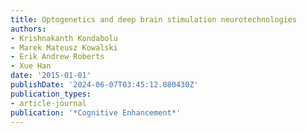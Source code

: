 ```yaml
---
title: Optogenetics and deep brain stimulation neurotechnologies
authors:
- Krishnakanth Kondabolu
- Marek Mateusz Kowalski
- Erik Andrew Roberts
- Xue Han
date: '2015-01-01'
publishDate: '2024-06-07T03:45:12.080430Z'
publication_types:
- article-journal
publication: '*Cognitive Enhancement*'
---
```

